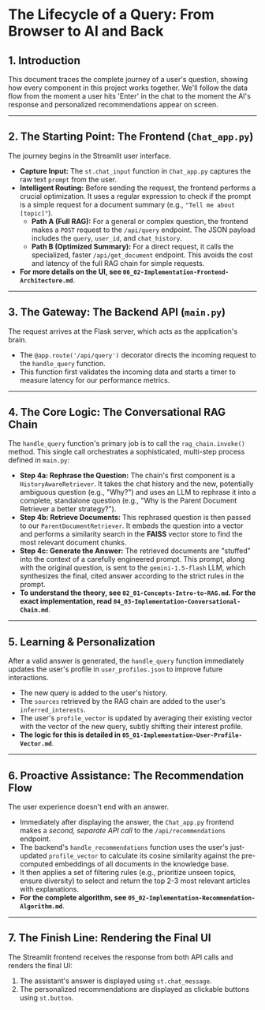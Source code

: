 # The Lifecycle of a Query: From Browser to AI and Back

## 1. Introduction
This document traces the complete journey of a user's question, showing how every component in this project works together. We'll follow the data flow from the moment a user hits 'Enter' in the chat to the moment the AI's response and personalized recommendations appear on screen.

---

## 2. The Starting Point: The Frontend (`Chat_app.py`)
The journey begins in the Streamlit user interface.

*   **Capture Input:** The `st.chat_input` function in `Chat_app.py` captures the raw text `prompt` from the user.
*   **Intelligent Routing:** Before sending the request, the frontend performs a crucial optimization. It uses a regular expression to check if the prompt is a simple request for a document summary (e.g., `"Tell me about [topic]"`).
    *   **Path A (Full RAG):** For a general or complex question, the frontend makes a `POST` request to the `/api/query` endpoint. The JSON payload includes the `query`, `user_id`, and `chat_history`.
    *   **Path B (Optimized Summary):** For a direct request, it calls the specialized, faster `/api/get_document` endpoint. This avoids the cost and latency of the full RAG chain for simple requests.
*   **For more details on the UI, see `06_02-Implementation-Frontend-Architecture.md`**.

---

## 3. The Gateway: The Backend API (`main.py`)
The request arrives at the Flask server, which acts as the application's brain.

*   The `@app.route('/api/query')` decorator directs the incoming request to the `handle_query` function.
*   This function first validates the incoming data and starts a timer to measure latency for our performance metrics.

---

## 4. The Core Logic: The Conversational RAG Chain
The `handle_query` function's primary job is to call the `rag_chain.invoke()` method. This single call orchestrates a sophisticated, multi-step process defined in `main.py`:

*   **Step 4a: Rephrase the Question:** The chain's first component is a `HistoryAwareRetriever`. It takes the chat history and the new, potentially ambiguous question (e.g., "Why?") and uses an LLM to rephrase it into a complete, standalone question (e.g., "Why is the Parent Document Retriever a better strategy?").
*   **Step 4b: Retrieve Documents:** This rephrased question is then passed to our `ParentDocumentRetriever`. It embeds the question into a vector and performs a similarity search in the **FAISS** vector store to find the most relevant document chunks.
*   **Step 4c: Generate the Answer:** The retrieved documents are "stuffed" into the context of a carefully engineered prompt. This prompt, along with the original question, is sent to the `gemini-1.5-flash` LLM, which synthesizes the final, cited answer according to the strict rules in the prompt.
*   **To understand the theory, see `02_01-Concepts-Intro-to-RAG.md`. For the exact implementation, read `04_03-Implementation-Conversational-Chain.md`**.

---

## 5. Learning & Personalization
After a valid answer is generated, the `handle_query` function immediately updates the user's profile in `user_profiles.json` to improve future interactions.

*   The new query is added to the user's history.
*   The `sources` retrieved by the RAG chain are added to the user's `inferred_interests`.
*   The user's `profile_vector` is updated by averaging their existing vector with the vector of the new query, subtly shifting their interest profile.
*   **The logic for this is detailed in `05_01-Implementation-User-Profile-Vector.md`**.

---

## 6. Proactive Assistance: The Recommendation Flow
The user experience doesn't end with an answer.

*   Immediately after displaying the answer, the `Chat_app.py` frontend makes a *second, separate API call* to the `/api/recommendations` endpoint.
*   The backend's `handle_recommendations` function uses the user's just-updated `profile_vector` to calculate its cosine similarity against the pre-computed embeddings of all documents in the knowledge base.
*   It then applies a set of filtering rules (e.g., prioritize unseen topics, ensure diversity) to select and return the top 2-3 most relevant articles with explanations.
*   **For the complete algorithm, see `05_02-Implementation-Recommendation-Algorithm.md`**.

---

## 7. The Finish Line: Rendering the Final UI
The Streamlit frontend receives the response from both API calls and renders the final UI:
1.  The assistant's answer is displayed using `st.chat_message`.
2.  The personalized recommendations are displayed as clickable buttons using `st.button`.